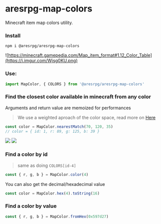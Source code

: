 # aresrpg-map-colors

Minecraft item map colors utility.

### Install

`npm i @aresrpg/aresrpg-map-colors`

![https://minecraft.gamepedia.com/Map_item_format#1.12_Color_Table](https://i.imgur.com/Wjsg0KU.png)

### Use:

```js
import MapColor, { COLORS } from '@aresrpg/aresrpg-map-colors'
```

### Find the closest color available in minecraft from any color

Arguments and return value are memoized for performances

> We use a weighted aproach of the color space, read more on [Here](https://en.wikipedia.org/wiki/Color_difference)

```js
const color = MapColor.nearestMatch(70, 120, 35)
// color = { id: 1, r: 89, g: 125, b: 39 }
```

![](https://i.imgur.com/gWAHyQl.png)
![](https://i.imgur.com/ue85juy.png)

### Find a color by id

> same as doing `COLORS[id-4]`

```js
const { r, g, b } = MapColor.color(4)
```

You can also get the decimal/hexadecimal value

```js
const color = MapColor.hex(4).toString(16)
```

### Find a color by value

```js
const { r, g, b } = MapColor.fromHex(0x597d27)
```
